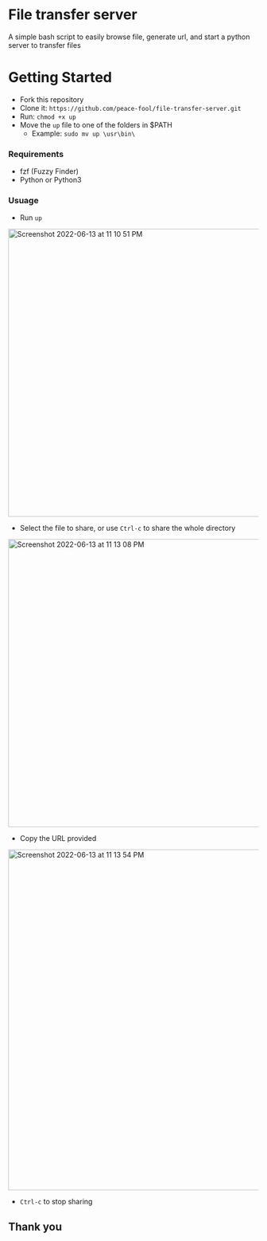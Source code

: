 # File transfer server
A simple bash script to easily browse file, generate url, and start a python server to transfer files

# Getting Started
- Fork this repository
- Clone it: `https://github.com/peace-fool/file-transfer-server.git`
- Run: `chmod +x up`
- Move the `up` file to one of the folders in $PATH
   - Example: `sudo mv up \usr\bin\`
### Requirements
- fzf (Fuzzy Finder)
- Python or Python3
### Usuage 
- Run `up`
<img width="578" alt="Screenshot 2022-06-13 at 11 10 51 PM" src="https://user-images.githubusercontent.com/62926115/173412494-62490b96-6fb3-433a-bdbd-56168a6d12b9.png">

- Select the file to share, or use `Ctrl-c` to share the whole directory
<img width="578" alt="Screenshot 2022-06-13 at 11 13 08 PM" src="https://user-images.githubusercontent.com/62926115/173412849-2344950c-b0db-441c-b0f8-18fb6a87033f.png">

- Copy the URL provided
<img width="684" alt="Screenshot 2022-06-13 at 11 13 54 PM" src="https://user-images.githubusercontent.com/62926115/173412973-617ccdbc-7fe0-4e87-af09-07d2139902a7.png">

- `Ctrl-c` to stop sharing

## Thank you
